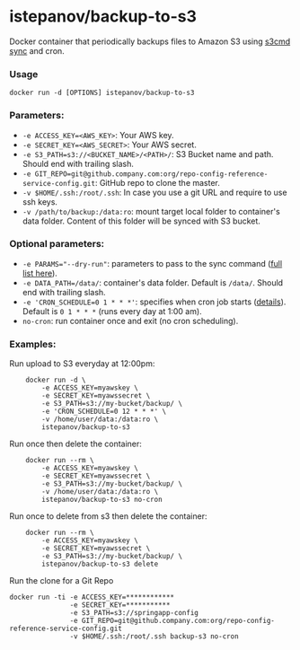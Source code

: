 istepanov/backup-to-s3
======================

Docker container that periodically backups files to Amazon S3 using [s3cmd sync](http://s3tools.org/s3cmd-sync) and cron.

### Usage

    docker run -d [OPTIONS] istepanov/backup-to-s3

### Parameters:

* `-e ACCESS_KEY=<AWS_KEY>`: Your AWS key.
* `-e SECRET_KEY=<AWS_SECRET>`: Your AWS secret.
* `-e S3_PATH=s3://<BUCKET_NAME>/<PATH>/`: S3 Bucket name and path. Should end with trailing slash.
* `-e GIT_REPO=git@github.company.com:org/repo-config-reference-service-config.git`: GitHub repo to clone the master.
* `-v $HOME/.ssh:/root/.ssh`: In case you use a git URL and require to use ssh keys.
* `-v /path/to/backup:/data:ro`: mount target local folder to container's data folder. Content of this folder will be synced with S3 bucket.

### Optional parameters:

* `-e PARAMS="--dry-run"`: parameters to pass to the sync command ([full list here](http://s3tools.org/usage)).
* `-e DATA_PATH=/data/`: container's data folder. Default is `/data/`. Should end with trailing slash.
* `-e 'CRON_SCHEDULE=0 1 * * *'`: specifies when cron job starts ([details](http://en.wikipedia.org/wiki/Cron)). Default is `0 1 * * *` (runs every day at 1:00 am).
* `no-cron`: run container once and exit (no cron scheduling).

### Examples:

Run upload to S3 everyday at 12:00pm:

```
    docker run -d \
        -e ACCESS_KEY=myawskey \
        -e SECRET_KEY=myawssecret \
        -e S3_PATH=s3://my-bucket/backup/ \
        -e 'CRON_SCHEDULE=0 12 * * *' \
        -v /home/user/data:/data:ro \
        istepanov/backup-to-s3
```

Run once then delete the container:

```
    docker run --rm \
        -e ACCESS_KEY=myawskey \
        -e SECRET_KEY=myawssecret \
        -e S3_PATH=s3://my-bucket/backup/ \
        -v /home/user/data:/data:ro \
        istepanov/backup-to-s3 no-cron
```

Run once to delete from s3 then delete the container:

```
    docker run --rm \
        -e ACCESS_KEY=myawskey \
        -e SECRET_KEY=myawssecret \
        -e S3_PATH=s3://my-bucket/backup/ \
        istepanov/backup-to-s3 delete
```

Run the clone for a Git Repo

```
docker run -ti -e ACCESS_KEY=************
               -e SECRET_KEY=***********
               -e S3_PATH=s3://springapp-config
               -e GIT_REPO=git@github.company.com:org/repo-config-reference-service-config.git
               -v $HOME/.ssh:/root/.ssh backup-s3 no-cron
```
